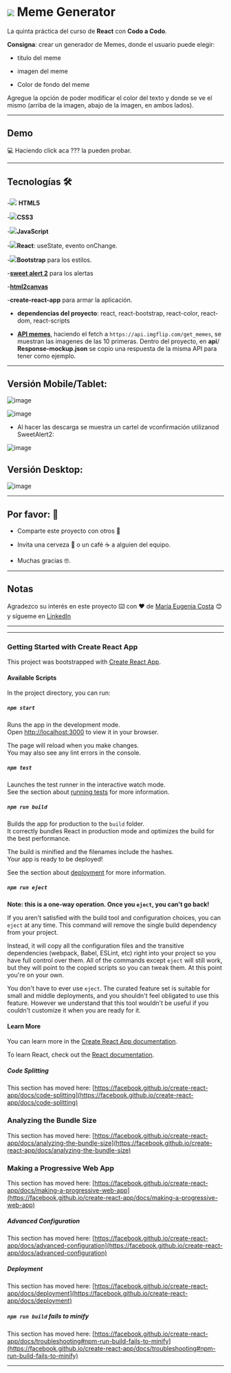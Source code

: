 # <img src="https://img.icons8.com/doodle/48/null/trollface.png"/> Meme Generator

La quinta práctica del curso de **React** con **Codo a Codo**. 

**Consigna**: crear un generador de Memes, donde el usuario puede elegir: 

- título del meme

- imagen del meme

- Color de fondo del meme 

Agregue la opción de poder modificar el color del texto y donde se ve el mismo (arriba de la imagen, abajo de la imagen, en ambos lados).

---

## Demo

:computer: Haciendo click aca ??? la pueden probar.


---


## Tecnologías 🛠️


-<img src="https://img.icons8.com/color/30/null/html-5--v1.png"/> **HTML5** 

-<img src="https://img.icons8.com/color/30/null/css3.png"/>**CSS3**

-<img src="https://img.icons8.com/color/30/null/javascript--v1.png"/>**JavaScript** 

-<img src="https://img.icons8.com/plasticine/30/null/react.png"/>**React**: useState, evento onChange.

-<img src="https://img.icons8.com/color/30/null/bootstrap.png"/>**Bootstrap** para los estilos.

-[**sweet alert 2**](https://sweetalert2.github.io/) para los alertas

-[**html2canvas**](https://html2canvas.hertzen.com/)

-**create-react-app** para armar la aplicación.

- **dependencias del proyecto**: react, react-bootstrap, react-color, react-dom, react-scripts

- [**API memes**](https://api.imgflip.com/), haciendo el fetch a `https://api.imgflip.com/get_memes`, se muestran las imagenes de las 10 primeras. Dentro del proyecto, en **api**/ **Response-mockup.json** se copio una respuesta de la misma API para tener como ejemplo.

---

## Versión Mobile/Tablet:

![image](https://user-images.githubusercontent.com/72580574/233728719-78d9dd29-27dc-49ef-be8d-517c0be2862e.png)

![image](https://user-images.githubusercontent.com/72580574/233728773-cbfc5f92-4cd7-4bde-b94e-41b9d370d94e.png)

- Al hacer las descarga se muestra un cartel de vconfirmación utilizanod SweetAlert2:

![image](https://user-images.githubusercontent.com/72580574/233728871-87807543-fbbc-4286-9eb5-bacccd2f2b93.png)


## Versión Desktop:

![image](https://user-images.githubusercontent.com/72580574/233728627-f64c9889-c1d4-4ec3-9ea9-e74875cb8faa.png)

---

## Por favor: 🎁

* Comparte este proyecto con otros 📢

* Invita una cerveza 🍺 o un café ☕ a alguien del equipo.

* Muchas gracias 🤓.

---

## Notas

Agradezco su interés en este proyecto ⌨️ con ❤️ de [María Eugenia Costa](https://github.com/eugenia1984) 😊 y sígueme en [LinkedIn](http://www.linkedin.com/in/maríaeugeniacosta)


---
---


### Getting Started with Create React App

This project was bootstrapped with [Create React App](https://github.com/facebook/create-react-app).

#### Available Scripts

In the project directory, you can run:

##### `npm start`

Runs the app in the development mode.\
Open [http://localhost:3000](http://localhost:3000) to view it in your browser.

The page will reload when you make changes.\
You may also see any lint errors in the console.

##### `npm test`

Launches the test runner in the interactive watch mode.\
See the section about [running tests](https://facebook.github.io/create-react-app/docs/running-tests) for more information.

##### `npm run build`

Builds the app for production to the `build` folder.\
It correctly bundles React in production mode and optimizes the build for the best performance.

The build is minified and the filenames include the hashes.\
Your app is ready to be deployed!

See the section about [deployment](https://facebook.github.io/create-react-app/docs/deployment) for more information.

##### `npm run eject`

**Note: this is a one-way operation. Once you `eject`, you can't go back!**

If you aren't satisfied with the build tool and configuration choices, you can `eject` at any time. This command will remove the single build dependency from your project.

Instead, it will copy all the configuration files and the transitive dependencies (webpack, Babel, ESLint, etc) right into your project so you have full control over them. All of the commands except `eject` will still work, but they will point to the copied scripts so you can tweak them. At this point you're on your own.

You don't have to ever use `eject`. The curated feature set is suitable for small and middle deployments, and you shouldn't feel obligated to use this feature. However we understand that this tool wouldn't be useful if you couldn't customize it when you are ready for it.

#### Learn More

You can learn more in the [Create React App documentation](https://facebook.github.io/create-react-app/docs/getting-started).

To learn React, check out the [React documentation](https://reactjs.org/).

##### Code Splitting

This section has moved here: [https://facebook.github.io/create-react-app/docs/code-splitting](https://facebook.github.io/create-react-app/docs/code-splitting)

### Analyzing the Bundle Size

This section has moved here: [https://facebook.github.io/create-react-app/docs/analyzing-the-bundle-size](https://facebook.github.io/create-react-app/docs/analyzing-the-bundle-size)

### Making a Progressive Web App

This section has moved here: [https://facebook.github.io/create-react-app/docs/making-a-progressive-web-app](https://facebook.github.io/create-react-app/docs/making-a-progressive-web-app)

##### Advanced Configuration

This section has moved here: [https://facebook.github.io/create-react-app/docs/advanced-configuration](https://facebook.github.io/create-react-app/docs/advanced-configuration)

##### Deployment

This section has moved here: [https://facebook.github.io/create-react-app/docs/deployment](https://facebook.github.io/create-react-app/docs/deployment)

##### `npm run build` fails to minify

This section has moved here: [https://facebook.github.io/create-react-app/docs/troubleshooting#npm-run-build-fails-to-minify](https://facebook.github.io/create-react-app/docs/troubleshooting#npm-run-build-fails-to-minify)

---
